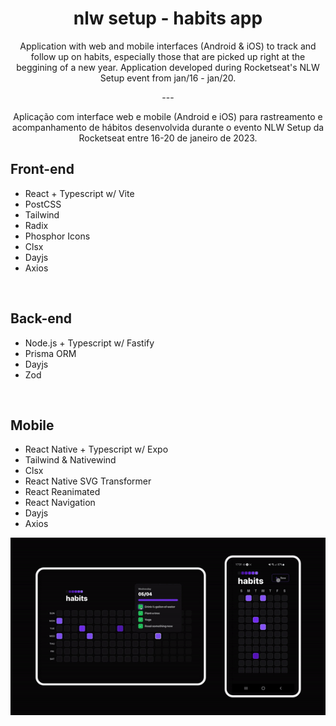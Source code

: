 <div align="center">
<h1>nlw setup - habits app</h1>
</div>
<div align="center"> 
<p>
Application with web and mobile interfaces (Android & iOS) to track and follow up on habits, especially those that are picked up right at the beggining of a new year. Application developed during Rocketseat's NLW Setup event from jan/16 - jan/20.
</p>
---
<p>
Aplicação com interface web e mobile (Android e iOS) para rastreamento e acompanhamento de hábitos desenvolvida durante o evento NLW Setup da Rocketseat entre 16-20 de janeiro de 2023.
</p>
</div>

<h2> Front-end</h2>

- React + Typescript w/ Vite
- PostCSS
- Tailwind
- Radix
- Phosphor Icons
- Clsx
- Dayjs
- Axios

<br />

<h2> Back-end </h2>

- Node.js + Typescript w/ Fastify
- Prisma ORM
- Dayjs
- Zod

<br />

<h2> Mobile </h2>

- React Native + Typescript w/ Expo
- Tailwind & Nativewind
- Clsx
- React Native SVG Transformer
- React Reanimated
- React Navigation
- Dayjs
- Axios

![](https://github.com/pdrmenezes/nlw-setup_habits-app/blob/main/app-demo.gif)
